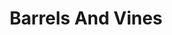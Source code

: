 ---
title: "Barrels And Vines"
url: /royal-oak/barrels-and-vines-woodward-avenue/
shop: convenience
---